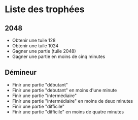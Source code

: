 # Liste des trophées

## 2048

- Obtenir une tuile 128
- Obtenir une tuile 1024
- Gagner une partie (tuile 2048)
- Gagner une partie en moins de cinq minutes

## Démineur

- Finir une partie "débutant"
- Finir une partie "debutant" en moins d'une minute
- Finir une partie "intermédiaire"
- Finir une partie "intermédiaire" en moins de deux minutes
- Finir une partie "difficile"
- Finir une partie "difficile" en moins de quatre minutes
